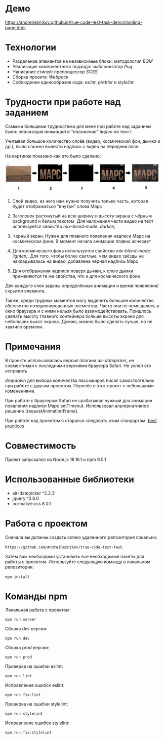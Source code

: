 # Демо

https://andreireznikov.github.io/true-code-test-task-demo/landing-page.html

# Технологии

- Разделение элементов на независимые блоки: методология *БЭМ*
- Реализация компонентного подхода: шаблонизатор *Pug*
- Написание стилей: препроцессор *SCSS*
- Сборка проекта: *Webpack*
- Соблюдение единообразия кода: *eslint*, *prettier* и *stylelint*

# Трудности при работе над заданием

Самыми большими трудностями для меня при работе над заданием были: реализация *анимаций* и *"наложение" видео на текст*.

Учитывая большое количество слоёв (видео, космический фон, дымка и др.), было сложно вывести надпись с видео на передний план.

На картинке показано как это было сделано:

![steps](/readme-img/steps.jpg "steps")

1. Слой видео, из него нам нужно получить только часть, которая будет отображаться "внутри" слова Марс

2. Заголовок растянутый на всю ширину и высоту экрана с чёрным background и белым текстом. Для наложения части видео на тест используется свойство *mix-blend-mode: darken;*

3. Черный экран. Нужен для плавного появления надписи Марс на космическом фоне. В момент начала анимации плавно исчезает

4. Для космического фона используется свойство *mix-blend-mode: lighten;*. Для того, чтобы более светлые, чем видео звёзды не накладывались на видео, добавлена чёрная надпись Марс

5. Для отображения надписи поверх дымки, к слою дымки применяются те же свойства, что и для космического фона

Для каждого слоя заданы определённые анимации и время появления/скрытия элемента.

Также, среди трудных моментов могу выделить большое количество абсолютно позиционированных элементов. Часто они не помещались в окно браузера и с ними нельзя было взаимодействовать. Пришлось сделать высоту главного контейнера больше высоты экрана для небольших высот экрана. Думаю, можно было сделать лучше, но не хватило времени.

# Примечания

В проекте использовалась версия плагина *air-datepicker*, не совместимая с последними версиями браузера Safari. Не успел это исправить.

*dropdown* для выбора количества пассажиров писал самостоятельно при работе с другим проектом. Перенёс в этот проект с небольшими изменениями.

При работе с браузером Safari не срабатывал нужный для анимации появления надписи Марс setTimeout. Использовал альтернативное решение (requestAnimationFrame).

При работе над проектом я старался следовать этим стандартам: [best practices](https://github.com/fullstack-development/front-end-best-practices)

# Совместимость

Проект запускался на Node.js 18.16.1 и npm 9.5.1

# Использованные библиотеки

- air-datepicker ^2.2.3
- jquery ^3.6.0
- normalize.css 8.0.1

# Работа с проектом

Сначала вы должны создать копию удаленного репозитория локально:

`https://github.com/AndreiReznikov/true-code-test-task`

Затем вам необходимо установить все необходимые пакеты для работы с проектом. Используйте следующую команду в локальном репозитории:

`npm install`

# Команды npm

Локальная работа с проектом:
```
npm run server
```
Сборка dev версии:
```
npm run dev
```
Сборка prod версии:
```
npm run prod
```
Проверка на ошибки eslint:
```
npm run lint
```
Исправление ошибок eslint:
```
npm run fix:lint
```
Проверка на ошибки stylelint:
```
npm run stylelint
```
Исправление ошибок stylelint:
```
npm run fix:stylelint
```

